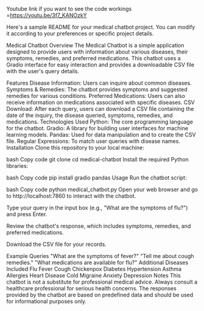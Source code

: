 Youtube link if you want to see the code workings =https://youtu.be/3f7_KANOzkY


Here's a sample README for your medical chatbot project. You can modify it according to your preferences or specific project details.

Medical Chatbot
Overview
The Medical Chatbot is a simple application designed to provide users with information about various diseases, their symptoms, remedies, and preferred medications. This chatbot uses a Gradio interface for easy interaction and provides a downloadable CSV file with the user's query details.

Features
Disease Information: Users can inquire about common diseases.
Symptoms & Remedies: The chatbot provides symptoms and suggested remedies for various conditions.
Preferred Medications: Users can also receive information on medications associated with specific diseases.
CSV Download: After each query, users can download a CSV file containing the date of the inquiry, the disease queried, symptoms, remedies, and medications.
Technologies Used
Python: The core programming language for the chatbot.
Gradio: A library for building user interfaces for machine learning models.
Pandas: Used for data manipulation and to create the CSV file.
Regular Expressions: To match user queries with disease names.
Installation
Clone this repository to your local machine:

bash
Copy code
git clone <repository-url>
cd medical-chatbot
Install the required Python libraries:

bash
Copy code
pip install gradio pandas
Usage
Run the chatbot script:

bash
Copy code
python medical_chatbot.py
Open your web browser and go to http://localhost:7860 to interact with the chatbot.

Type your query in the input box (e.g., "What are the symptoms of flu?") and press Enter.

Review the chatbot's response, which includes symptoms, remedies, and preferred medications.

Download the CSV file for your records.

Example Queries
"What are the symptoms of fever?"
"Tell me about cough remedies."
"What medications are available for flu?"
Additional Diseases Included
Flu
Fever
Cough
Chickenpox
Diabetes
Hypertension
Asthma
Allergies
Heart Disease
Cold
Migraine
Anxiety
Depression
Notes
This chatbot is not a substitute for professional medical advice. Always consult a healthcare professional for serious health concerns.
The responses provided by the chatbot are based on predefined data and should be used for informational purposes only.
